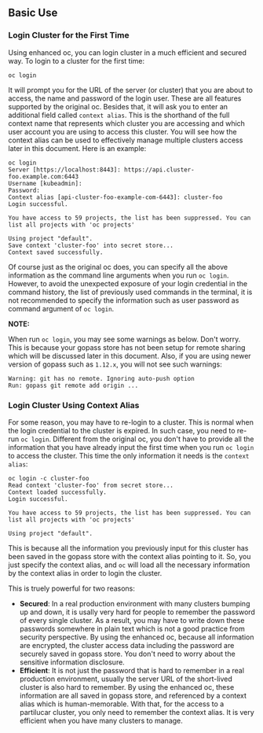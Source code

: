 ## Basic Use

### Login Cluster for the First Time

Using enhanced oc, you can login cluster in a much efficient and secured way. To login to a cluster for the first time:
```
oc login
```

It will prompt you for the URL of the server (or cluster) that you are about to access, the name and password of the login user. These are all features supported by the original oc. Besides that, it will ask you to enter an additional field called `context alias`. This is the shorthand of the full context name that represents which cluster you are accessing and which user account you are using to access this cluster. You will see how the context alias can be used to effectively manage multiple clusters access later in this document. Here is an example:
```shell
oc login
Server [https://localhost:8443]: https://api.cluster-foo.example.com:6443
Username [kubeadmin]:
Password:
Context alias [api-cluster-foo-example-com-6443]: cluster-foo
Login successful.

You have access to 59 projects, the list has been suppressed. You can list all projects with 'oc projects'

Using project "default".
Save context 'cluster-foo' into secret store...
Context saved successfully.
```

Of course just as the original oc does, you can specify all the above information as the command line arguments when you run `oc login`. However, to avoid the unexpected exposure of your login credential in the command history, the list of previously used commands in the terminal, it is not recommended to specify the information such as user password as command argument of `oc login`.

**NOTE:**

When run `oc login`, you may see some warnings as below. Don't worry. This is because your gopass store has not been setup for remote sharing which will be discussed later in this document. Also, if you are using newer version of gopass such as `1.12.x`, you will not see such warnings:
```
Warning: git has no remote. Ignoring auto-push option
Run: gopass git remote add origin ...
```

### Login Cluster Using Context Alias

For some reason, you may have to re-login to a cluster. This is normal when the login credential to the cluster is expired. In such case, you need to re-run `oc login`. Different from the original oc, you don't have to provide all the information that you have already input the first time when you run `oc login` to access the cluster. This time the only information it needs is the `context alias`:
```shell
oc login -c cluster-foo
Read context 'cluster-foo' from secret store...
Context loaded successfully.
Login successful.

You have access to 59 projects, the list has been suppressed. You can list all projects with 'oc projects'

Using project "default".
```

This is because all the information you previously input for this cluster has been saved in the gopass store with the context alias pointing to it. So, you just specify the context alias, and `oc` will load all the necessary information by the context alias in order to login the cluster.

This is truely powerful for two reasons:
* **Secured**: In a real production environment with many clusters bumping up and down, it is usally very hard for people to remember the password of every single cluster. As a result, you may have to write down these passwords somewhere in plain text which is not a good practice from security perspective. By using the enhanced oc, because all information are encrypted, the cluster access data including the password are securely saved in gopass store. You don't need to worry about the sensitive information disclosure.
* **Efficient**: It is not just the password that is hard to remember in a real production environment, usually the server URL of the short-lived cluster is also hard to remember. By using the enhanced oc, these information are all saved in gopass store, and referenced by a context alias which is human-memorable. With that, for the access to a partilucar cluster, you only need to remember the context alias. It is very efficient when you have many clusters to manage.
